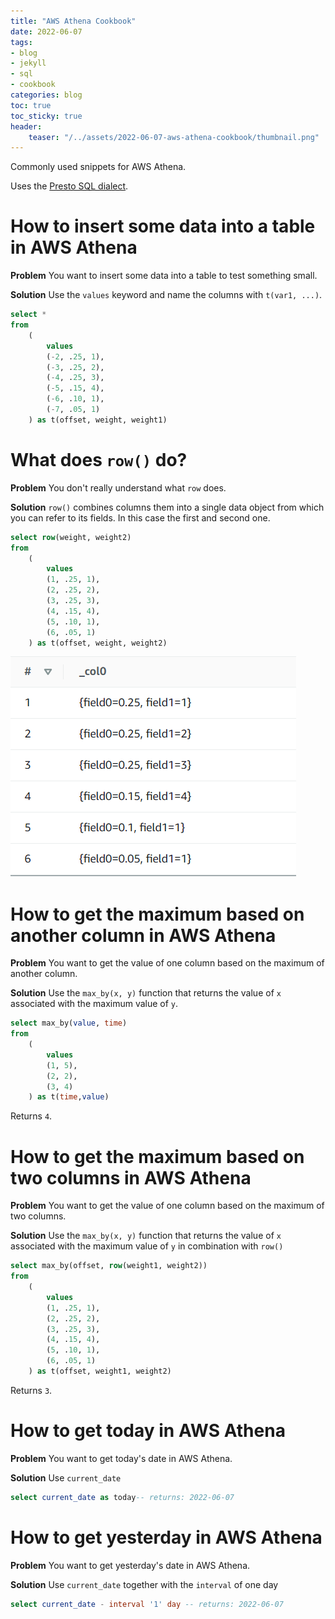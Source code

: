 ```yaml
---
title: "AWS Athena Cookbook"
date: 2022-06-07
tags:
- blog
- jekyll
- sql
- cookbook
categories: blog
toc: true
toc_sticky: true
header:
    teaser: "/../assets/2022-06-07-aws-athena-cookbook/thumbnail.png"
---
```

<!-- ctrl + alt + v -->

Commonly used snippets for AWS Athena. 

Uses the [Presto SQL dialect](https://prestodb.io/docs/current/index.html).



# How to insert some data into a table in AWS Athena 

**Problem** You want to insert some data into a table to test something small.

**Solution** Use the `values` keyword and name the columns with `t(var1, ...)`.

```sql
select *
from
    (
        values
        (-2, .25, 1),
        (-3, .25, 2),
        (-4, .25, 3),
        (-5, .15, 4),
        (-6, .10, 1),
        (-7, .05, 1)
    ) as t(offset, weight, weight1)
```

# What does `row()` do? 

**Problem** You don't really understand what `row` does. 

**Solution** `row()` combines columns them into a single data object from which you can refer to its fields. In this case the first and second one. 

```sql
select row(weight, weight2)
from
    (
        values
        (1, .25, 1),
        (2, .25, 2),
        (3, .25, 3),
        (4, .15, 4),
        (5, .10, 1),
        (6, .05, 1)
    ) as t(offset, weight, weight2)
```

![](/../assets/2022-06-07-aws-athena-cookbook/2022-06-07-22-08-19.png)

# How to get the maximum based on another column in AWS Athena

**Problem** You want to get the value of one column based on the maximum of another column.

**Solution** Use the `max_by(x, y)` function that returns the value of `x` associated with the maximum value of `y`.

```sql
select max_by(value, time)
from
    (
        values
        (1, 5),
        (2, 2),
        (3, 4)
    ) as t(time,value)
```

Returns `4`. 

# How to get the maximum based on two columns in AWS Athena

**Problem** You want to get the value of one column based on the maximum of two columns.

**Solution** Use the `max_by(x, y)` function that returns the value of `x` associated with the maximum value of `y` in combination with `row()`

```sql
select max_by(offset, row(weight1, weight2))
from
    (
        values
        (1, .25, 1),
        (2, .25, 2),
        (3, .25, 3),
        (4, .15, 4),
        (5, .10, 1),
        (6, .05, 1)
    ) as t(offset, weight1, weight2)
```

Returns `3`. 

# How to get today in AWS Athena

**Problem** You want to get today's date in AWS Athena.

**Solution** Use `current_date`

```sql
select current_date as today-- returns: 2022-06-07
```

# How to get yesterday in AWS Athena

**Problem** You want to get yesterday's date in AWS Athena.

**Solution** Use `current_date` together with the `interval` of one day

```sql
select current_date - interval '1' day -- returns: 2022-06-07
```

